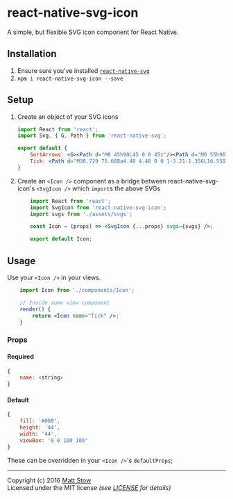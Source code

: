 # react-native-svg-icon

A simple, but flexible SVG icon component for React Native.

## Installation

1. Ensure sure you've installed [`react-native-svg`](https://github.com/react-native-community/react-native-svg)
2. `npm i react-native-svg-icon --save`

## Setup

1. Create an object of your SVG icons

    ```jsx
    import React from 'react';
    import Svg, { G, Path } from 'react-native-svg';

    export default {
        SortArrows: <G><Path d="M0 45h90L45 0 0 45z"/><Path d="M0 55h90l-45 45L0 55z"/></G>,
        Tick: <Path d="M38.729 75.688a4.48 4.48 0 0 1-3.21-1.356L16.558 55.004c-1.774-1.807-1.774-4.736-.001-6.543a4.48 4.48 0 0 1 6.42 0l15.753 16.056 37.749-38.474a4.478 4.478 0 0 1 6.419 0c1.773 1.806 1.773 4.736 0 6.543L41.939 74.332a4.48 4.48 0 0 1-3.21 1.356z"/>
    }
    ```

2. Create an `<Icon />` component as a bridge between react-native-svg-icon's `<SvgIcon />` which `import`s the above SVGs

    ```jsx
        import React from 'react';
        import SvgIcon from 'react-native-svg-icon';
        import svgs from './assets/svgs';

        const Icon = (props) => <SvgIcon {...props} svgs={svgs} />;

        export default Icon;

    ```

## Usage

Use your `<Icon />` in your views.

```jsx
    import Icon from './components/Icon';

    // Inside some view component
    render() {
        return <Icon name="Tick" />;
    }
```

### Props

#### Required

```js
{
    name: <string>
}
```

#### Default

```js
{
    fill: '#000',
    height: '44',
    width: '44',
    viewBox: '0 0 100 100'
}
```

These can be overridden in your `<Icon />`'s `defaultProps`;


---

Copyright (c) 2016 [Matt Stow](http://mattstow.com)  
Licensed under the MIT license *(see [LICENSE](https://github.com/stowball/react-native-svg-icon/blob/master/LICENSE) for details)*
